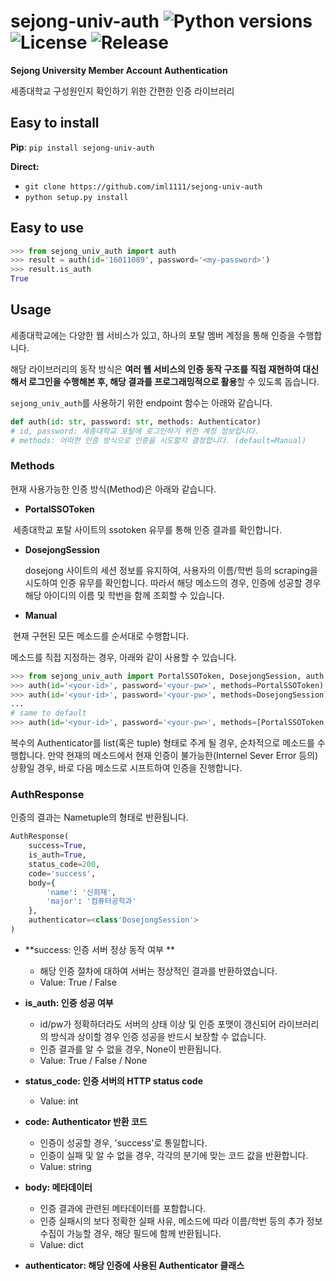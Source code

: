 # sejong-univ-auth ![Python versions](https://img.shields.io/badge/Python-3.7-blue) ![License](https://img.shields.io/badge/license-MIT-green) ![Release](https://img.shields.io/badge/release-0.1.1-red)
**Sejong University Member Account Authentication**

세종대학교 구성원인지 확인하기 위한 간편한 인증 라이브러리



## Easy to install

**Pip**: `pip install sejong-univ-auth`

**Direct:**

- `git clone https://github.com/iml1111/sejong-univ-auth`
- `python setup.py install`



## Easy to use

```python
>>> from sejong_univ_auth import auth
>>> result = auth(id='16011089', password='<my-password>')
>>> result.is_auth
True
```



## Usage

세종대학교에는 다양한 웹 서비스가 있고, 하나의 포탈 멤버 계정을 통해 인증을 수행합니다. 

해당 라이브러리의 동작 방식은 **여러 웹 서비스의 인증 동작 구조를 직접 재현하여 대신해서 로그인을 수행해본 후, 해당 결과를 프로그래밍적으로 활용**할 수 있도록 돕습니다.

`sejong_univ_auth`를 사용하기 위한 endpoint 함수는 아래와 같습니다.

```python
def auth(id: str, password: str, methods: Authenticator)
# id, password: 세종대학교 포탈에 로그인하기 위한 계정 정보입니다.
# methods: 어떠한 인증 방식으로 인증을 시도할지 결정합니다. (default=Manual)
```

### Methods

현재 사용가능한 인증 방식(Method)은 아래와 같습니다.

- **PortalSSOToken**

​		세종대학교 포탈 사이트의 ssotoken 유무를 통해 인증 결과를 확인합니다.

- **DosejongSession**

  dosejong 사이트의 세션 정보를 유지하여, 사용자의 이름/학번 등의 scraping을 시도하여 인증 유무를 확인합니다. 따라서 해당 메소드의 경우, 인증에 성공할 경우 해당 아이디의 이름 및 학번을 함께 조회할 수 있습니다.

- **Manual**

​		현재 구현된 모든 메소드를 순서대로 수행합니다.

메소드를 직접 지정하는 경우, 아래와 같이 사용할 수 있습니다.

```python
>>> from sejong_univ_auth import PortalSSOToken, DosejongSession, auth
>>> auth(id='<your-id>', password='<your-pw>', methods=PortalSSOToken)
>>> auth(id='<your-id>', password='<your-pw>', methods=DosejongSession)
...
# same to default
>>> auth(id='<your-id>', password='<your-pw>', methods=[PortalSSOToken, DosejongSession])
```

복수의 Authenticator를 list(혹은 tuple) 형태로 주게 될 경우, 순차적으로 메소드를 수행합니다. 만약 현재의 메소드에서 현재 인증이 불가능한(Internel Sever Error 등의) 상황일 경우, 바로 다음 메소드로 시프트하여 인증을 진행합니다.

### AuthResponse

인증의 결과는 Nametuple의 형태로 반환됩니다.

```python
AuthResponse(
	success=True, 
	is_auth=True, 
	status_code=200, 
	code='success', 
	body={
		'name': '신희재', 
		'major': '컴퓨터공학과'
	}, 
	authenticator=<class'DosejongSession'>
)
```

- **success: 인증 서버 정상 동작 여부 **
  - 해당 인증 절차에 대하여 서버는 정상적인 결과를 반환하였습니다.
  - Value: True / False

- **is_auth: 인증 성공 여부**
  - id/pw가 정확하더라도 서버의 상태 이상 및 인증 포맷이 갱신되어 라이브러리의 방식과 상이할 경우 인증 성공을 반드시 보장할 수 없습니다. 
  - 인증 결과를 알 수 없을 경우, None이 반환됩니다.
  - Value: True / False / None

- **status_code: 인증 서버의 HTTP status code**
  - Value: int
- **code: Authenticator 반환 코드**
  - 인증이 성공할 경우, 'success'로 통일합니다.
  - 인증이 실패 및 알 수 없을 경우, 각각의 분기에 맞는 코드 값을 반환합니다.
  - Value: string
- **body: 메타데이터**
  - 인증 결과에 관련된 메타데이터를 포함합니다.
  - 인증 실패시의 보다 정확한 실패 사유, 메소드에 따라 
    이름/학번 등의 추가 정보 수집이 가능할 경우, 해당 필드에 함께 반환됩니다.
  - Value: dict
- **authenticator: 해당 인증에 사용된 Authenticator 클래스**


